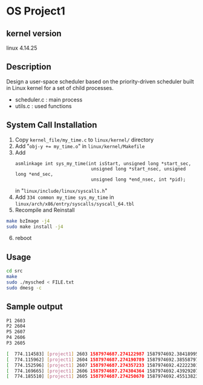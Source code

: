 # OS Project1

## kernel version
linux 4.14.25

## Description

Design a user-space scheduler based on the priority-driven scheduler built in Linux kernel for a set of child processes.
* scheduler.c : main process
* utils.c : used functions

## System Call Installation

1. Copy `kernel_file/my_time.c` to `linux/kernel/` directory
2. Add "`obj-y += my_time.o`" in `linux/kernel/Makefile`
3. Add
    ```
    asmlinkage int sys_my_time(int isStart, unsigned long *start_sec,
                                unsigned long *start_nsec, unsigned long *end_sec,
                                unsigned long *end_nsec, int *pid);
    ```
    in "`linux/include/linux/syscalls.h`"
4. Add `334 common my_time sys_my_time` in `linux/arch/x86/entry/syscalls/syscall_64.tbl`
5. Recompile and Reinstall
```sh
make bzImage -j4
sudo make install -j4
```
6. reboot

## Usage

```sh
cd src
make
sudo ./mysched < FILE.txt
sudo dmesg -c
```

## Sample output
```sh
P1 2603
P2 2604
P5 2607
P4 2606
P3 2605
```
```sh
[  774.114583] [project1] 2603 1587974687.274122987 1587974692.384189956
[  774.115962] [project1] 2604 1587974687.274190789 1587974692.385587977
[  774.152596] [project1] 2607 1587974687.274357233 1587974692.422223017
[  774.169665] [project1] 2606 1587974687.274304364 1587974692.439292078
[  774.185510] [project1] 2605 1587974687.274250670 1587974692.455138230
```
